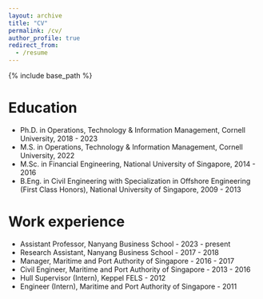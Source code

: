 ```yaml
---
layout: archive
title: "CV"
permalink: /cv/
author_profile: true
redirect_from:
  - /resume
---
```


{% include base_path %}

Education
======
* Ph.D. in Operations, Technology & Information Management, Cornell University, 2018 - 2023
* M.S. in Operations, Technology & Information Management, Cornell University, 2022
* M.Sc. in Financial Engineering, National University of Singapore, 2014 - 2016
* B.Eng. in Civil Engineering with Specialization in Offshore Engineering (First Class Honors), National University of Singapore, 2009 - 2013



Work experience
======
* Assistant Professor, Nanyang Business School - 2023 - present
* Research Assistant, Nanyang Business School - 2017 - 2018
* Manager, Maritime and Port Authority of Singapore - 2016 - 2017
* Civil Engineer, Maritime and Port Authority of Singapore - 2013 - 2016
* Hull Supervisor (Intern), Keppel FELS  - 2012
* Engineer (Intern), Maritime and Port Authority of Singapore  - 2011

